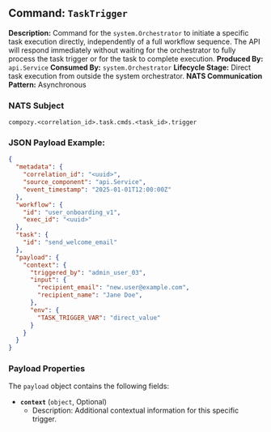 ## Command: `TaskTrigger`

**Description:** Command for the `system.Orchestrator` to initiate a specific task execution directly, independently of a full workflow sequence. The API will respond immediately without waiting for the orchestrator to fully process the task trigger or for the task to complete execution.
**Produced By:** `api.Service`
**Consumed By:** `system.Orchestrator`
**Lifecycle Stage:** Direct task execution from outside the system orchestrator.
**NATS Communication Pattern:** Asynchronous

### NATS Subject

`compozy.<correlation_id>.task.cmds.<task_id>.trigger`

### JSON Payload Example:

```json
{
  "metadata": {
    "correlation_id": "<uuid>",
    "source_component": "api.Service",
    "event_timestamp": "2025-01-01T12:00:00Z"
  },
  "workflow": {
    "id": "user_onboarding_v1", 
    "exec_id": "<uuid>" 
  },
  "task": {
    "id": "send_welcome_email"
  },
  "payload": {
    "context": {
      "triggered_by": "admin_user_03",
      "input": {
        "recipient_email": "new.user@example.com",
        "recipient_name": "Jane Doe",
      },
      "env": {
        "TASK_TRIGGER_VAR": "direct_value"
      }
    }
  }
}
```

### Payload Properties

The `payload` object contains the following fields:
-   **`context`** (`object`, Optional)
    -   Description: Additional contextual information for this specific trigger.

